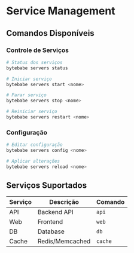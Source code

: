 # Service Management

## Comandos Disponíveis

### Controle de Serviços
```bash
# Status dos serviços
bytebabe servers status

# Iniciar serviço
bytebabe servers start <nome>

# Parar serviço
bytebabe servers stop <nome>

# Reiniciar serviço
bytebabe servers restart <nome>
```

### Configuração
```bash
# Editar configuração
bytebabe servers config <nome>

# Aplicar alterações
bytebabe servers reload <nome>
```

## Serviços Suportados

| Serviço | Descrição | Comando |
|---------|-----------|---------|
| API | Backend API | `api` |
| Web | Frontend | `web` |
| DB | Database | `db` |
| Cache | Redis/Memcached | `cache` |